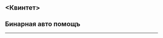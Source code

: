 ## **<Квинтет>**
## **Бинарная авто помощъ**
_______________________________________________________________________

> 































